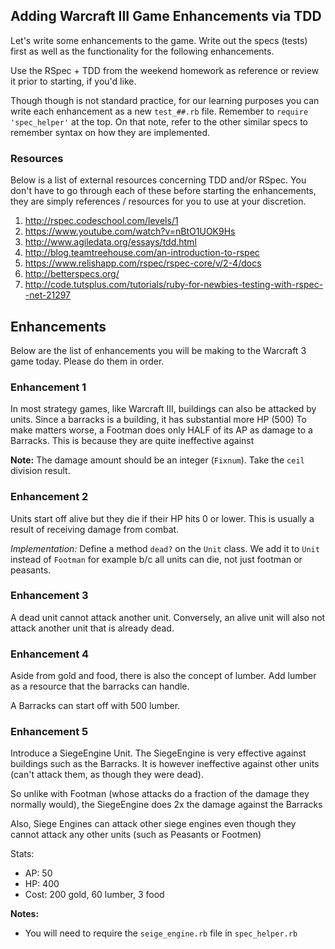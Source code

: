 ## Adding Warcraft III Game Enhancements via TDD

Let's write some enhancements to the game.
Write out the specs (tests) first as well as the functionality for the following enhancements.

Use the RSpec + TDD from the weekend homework as reference or review it prior to starting, if you'd like.

Though though is not standard practice, for our learning purposes you can write each enhancement as a new `test_##.rb` file. Remember to `require 'spec_helper'` at the top. On that note, refer to the other similar specs to remember syntax on how they are implemented.

### Resources

Below is a list of external resources concerning TDD and/or RSpec. You don't have to go through each of these before starting the enhancements, they are simply references / resources for you to use at your discretion.

1. <http://rspec.codeschool.com/levels/1>
2. <https://www.youtube.com/watch?v=nBtO1UOK9Hs>
3. <http://www.agiledata.org/essays/tdd.html>
4. <http://blog.teamtreehouse.com/an-introduction-to-rspec>
5. <https://www.relishapp.com/rspec/rspec-core/v/2-4/docs>
6. <http://betterspecs.org/>
7. <http://code.tutsplus.com/tutorials/ruby-for-newbies-testing-with-rspec--net-21297>

## Enhancements

Below are the list of enhancements you will be making to the Warcraft 3 game today. Please do them in order.

### Enhancement 1

In most strategy games, like Warcraft III, buildings can also be attacked by units.
Since a barracks is a building, it has substantial more HP (500)
To make matters worse, a Footman does only HALF of its AP as damage to a Barracks. This is because they are quite ineffective against

**Note:** The damage amount should be an integer (`Fixnum`). Take the `ceil` division result.

### Enhancement 2

Units start off alive but they die if their HP hits 0 or lower.
This is usually a result of receiving damage from combat.

_Implementation:_ Define a method `dead?` on the `Unit` class. We add it to `Unit` instead of `Footman` for example b/c all units can die, not just footman or peasants.

### Enhancement 3

A dead unit cannot attack another unit. Conversely, an alive unit will also not attack another unit that is already dead.

### Enhancement 4

Aside from gold and food, there is also the concept of lumber. Add lumber as a resource that the barracks can handle.

A Barracks can start off with 500 lumber.

### Enhancement 5

Introduce a SiegeEngine Unit. The SiegeEngine is very effective against buildings such as the Barracks. It is however ineffective against other units (can't attack them, as though they were dead).

So unlike with Footman (whose attacks do a fraction of the damage they normally would), the SiegeEngine does 2x the damage against the Barracks

Also, Siege Engines can attack other siege engines even though they cannot attack any other units (such as Peasants or Footmen)

Stats:
* AP: 50
* HP: 400
* Cost: 200 gold, 60 lumber, 3 food

**Notes:**
* You will need to require the `seige_engine.rb` file in `spec_helper.rb`

